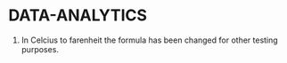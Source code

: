 # DATA-ANALYTICS

1. In Celcius to farenheit the formula has been changed for other testing purposes.
